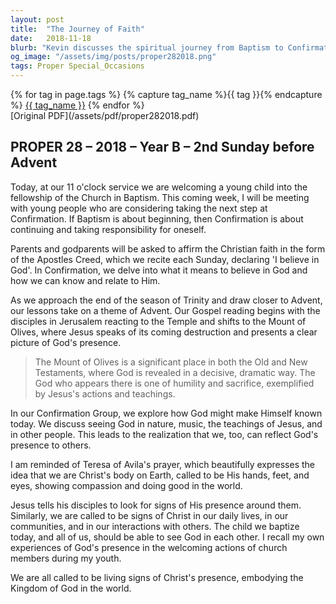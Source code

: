 ```yaml
---
layout: post
title:  "The Journey of Faith"
date:   2018-11-18
blurb: "Kevin discusses the spiritual journey from Baptism to Confirmation, emphasizing the importance of personal responsibility in faith. He reflects on the presence of God in everyday life, through nature, music, and the people around us. The sermon encourages us to be living signs of Christ's presence in the world, embodying his compassion and love in our actions and interactions."
og_image: "/assets/img/posts/proper282018.png"
tags: Proper Special_Occasions
---    
```

<div class="tag-pills">
  {% for tag in page.tags %}
    {% capture tag_name %}{{ tag }}{% endcapture %}
    <a href="{{ site.baseurl }}/tag/{{ tag_name }}" class="tag-pill">{{ tag_name }}</a>
  {% endfor %}
</div>
[Original PDF](/assets/pdf/proper282018.pdf)

## PROPER 28 – 2018 – Year B – 2nd Sunday before Advent

Today, at our 11 o'clock service we are welcoming a young child into the fellowship of the Church in Baptism. This coming week, I will be meeting with young people who are considering taking the next step at Confirmation. If Baptism is about beginning, then Confirmation is about continuing and taking responsibility for oneself.

Parents and godparents will be asked to affirm the Christian faith in the form of the Apostles Creed, which we recite each Sunday, declaring 'I believe in God'. In Confirmation, we delve into what it means to believe in God and how we can know and relate to Him.

As we approach the end of the season of Trinity and draw closer to Advent, our lessons take on a theme of Advent. Our Gospel reading begins with the disciples in Jerusalem reacting to the Temple and shifts to the Mount of Olives, where Jesus speaks of its coming destruction and presents a clear picture of God's presence.

> The Mount of Olives is a significant place in both the Old and New Testaments, where God is revealed in a decisive, dramatic way. The God who appears there is one of humility and sacrifice, exemplified by Jesus's actions and teachings.

In our Confirmation Group, we explore how God might make Himself known today. We discuss seeing God in nature, music, the teachings of Jesus, and in other people. This leads to the realization that we, too, can reflect God's presence to others.

I am reminded of Teresa of Avila's prayer, which beautifully expresses the idea that we are Christ's body on Earth, called to be His hands, feet, and eyes, showing compassion and doing good in the world.

Jesus tells his disciples to look for signs of His presence around them. Similarly, we are called to be signs of Christ in our daily lives, in our communities, and in our interactions with others. The child we baptize today, and all of us, should be able to see God in each other. I recall my own experiences of God's presence in the welcoming actions of church members during my youth.

We are all called to be living signs of Christ's presence, embodying the Kingdom of God in the world.
